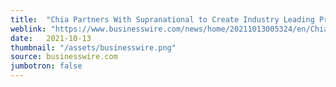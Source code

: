 ```yaml
---
title:  "Chia Partners With Supranational to Create Industry Leading Proof-of-Space-Time Security"
weblink: "https://www.businesswire.com/news/home/20211013005324/en/Chia-Partners-With-Supranational-to-Create-Industry-Leading-Proof-of-Space-Time-Security"
date:   2021-10-13
thumbnail: "/assets/businesswire.png"
source: businesswire.com
jumbotron: false
---
```

